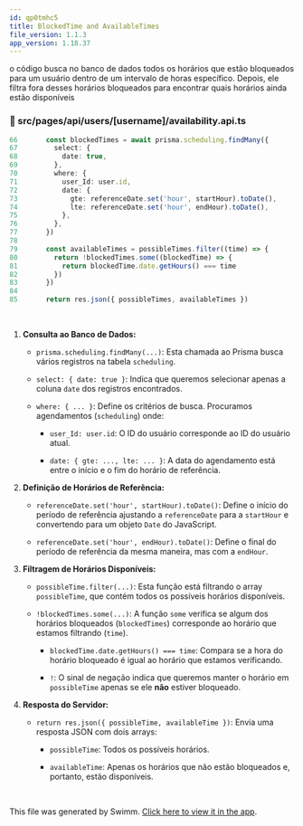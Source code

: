 ```yaml
---
id: qp0tmhc5
title: BlockedTime and AvailableTimes
file_version: 1.1.3
app_version: 1.18.37
---
```


o código busca no banco de dados todos os horários que estão bloqueados para um usuário dentro de um intervalo de horas específico. Depois, ele filtra fora desses horários bloqueados para encontrar quais horários ainda estão disponíveis

<!-- NOTE-swimm-snippet: the lines below link your snippet to Swimm -->

### 📄 src/pages/api/users/[username]/availability.api.ts

```typescript
66       const blockedTimes = await prisma.scheduling.findMany({
67         select: {
68           date: true,
69         },
70         where: {
71           user_Id: user.id,
72           date: {
73             gte: referenceDate.set('hour', startHour).toDate(),
74             lte: referenceDate.set('hour', endHour).toDate(),
75           },
76         },
77       })
78
79       const availableTimes = possibleTimes.filter((time) => {
80         return !blockedTimes.some((blockedTime) => {
81           return blockedTime.date.getHours() === time
82         })
83       })
84
85       return res.json({ possibleTimes, availableTimes })
```

<br/>

1.  **Consulta ao Banco de Dados:**

    - `prisma.scheduling.findMany(...)`: Esta chamada ao Prisma busca vários registros na tabela `scheduling`.

    - `select: { date: true }`: Indica que queremos selecionar apenas a coluna `date` dos registros encontrados.

    - `where: { ... }`: Define os critérios de busca. Procuramos agendamentos (`scheduling`) onde:

      - `user_Id: user.id`: O ID do usuário corresponde ao ID do usuário atual.

      - `date: { gte: ..., lte: ... }`: A data do agendamento está entre o início e o fim do horário de referência.

2.  **Definição de Horários de Referência:**

    - `referenceDate.set('hour', startHour).toDate()`: Define o início do período de referência ajustando a `referenceDate` para a `startHour` e convertendo para um objeto `Date` do JavaScript.

    - `referenceDate.set('hour', endHour).toDate()`: Define o final do período de referência da mesma maneira, mas com a `endHour`.

3.  **Filtragem de Horários Disponíveis:**

    - `possibleTime.filter(...)`: Esta função está filtrando o array `possibleTime`, que contém todos os possíveis horários disponíveis.

    - `!blockedTimes.some(...)`: A função `some` verifica se algum dos horários bloqueados (`blockedTimes`) corresponde ao horário que estamos filtrando (`time`).

      - `blockedTime.date.getHours() === time`: Compara se a hora do horário bloqueado é igual ao horário que estamos verificando.

      - `!`: O sinal de negação indica que queremos manter o horário em `possibleTime` apenas se ele **não** estiver bloqueado.

4.  **Resposta do Servidor:**

    - `return res.json({ possibleTime, availableTime })`: Envia uma resposta JSON com dois arrays:

      - `possibleTime`: Todos os possíveis horários.

      - `availableTime`: Apenas os horários que não estão bloqueados e, portanto, estão disponíveis.

<br/>

This file was generated by Swimm. [Click here to view it in the app](https://app.swimm.io/repos/Z2l0aHViJTNBJTNBaWduaXRlLTIwMjIlM0ElM0FkeWphcnVmYQ==/docs/qp0tmhc5).

